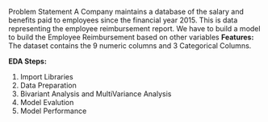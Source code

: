 Problem Statement
A Company maintains a database of the salary and benefits paid to employees since the financial year 2015. This is data representing the employee reimbursement report. We have to build a model to build the Employee Reimbursement based on other variables
**Features:** The dataset contains the 9 numeric columns and 3 Categorical Columns.

**EDA Steps:**

1. Import Libraries
2. Data Preparation
3. Bivariant Analysis and MultiVariance Analysis
4. Model Evalution
5. Model Performance

